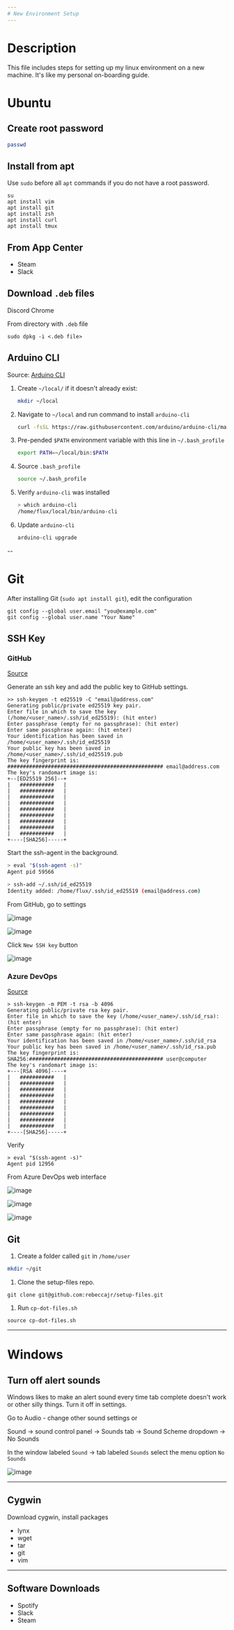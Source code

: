 ```yaml
---
# New Environment Setup
---
```


# Description

This file includes steps for setting up my linux environment on a new machine. It's like my personal on-boarding guide.

# Ubuntu

## Create root password
```bash
passwd
```


## Install from apt
Use `sudo` before all `apt` commands if you do not have a root password.

```
su
apt install vim
apt install git
apt install zsh
apt install curl
apt install tmux

```

## From App Center
- Steam
- Slack

## Download `.deb` files
Discord
Chrome

From directory with `.deb` file

```
sudo dpkg -i <.deb file>
```

## Arduino CLI

Source:  [Arduino CLI ](https://arduino.github.io/arduino-cli/0.35/installation/)

1. Create `~/local/` if it doesn't already exist:
   ```bash
   mkdir ~/local
   ```

1. Navigate to `~/local` and run command to install `arduino-cli`
   ```bash
   curl -fsSL https://raw.githubusercontent.com/arduino/arduino-cli/master/install.sh | sh
   ```

1. Pre-pended `$PATH` environment variable with this line in `~/.bash_profile`
   ```bash
   export PATH=~/local/bin:$PATH
   ```
1. Source `.bash_profile`
   ```bash
   source ~/.bash_profile
   ```

1. Verify `arduino-cli` was installed
   ```bash
   > which arduino-cli
   /home/flux/local/bin/arduino-cli
   ```
1. Update `arduino-cli`
   ```bash
   arduino-cli upgrade
   ```

--
# Git

After installing Git (`sudo apt install git`), edit the configuration
```
git config --global user.email "you@example.com"
git config --global user.name "Your Name"
```

## SSH Key

### GitHub

[Source](https://docs.github.com/en/authentication/connecting-to-github-with-ssh/generating-a-new-ssh-key-and-adding-it-to-the-ssh-agent)

Generate an ssh key and add the public key to GitHub settings.
```
>> ssh-keygen -t ed25519 -C "email@address.com"
Generating public/private ed25519 key pair.
Enter file in which to save the key (/home/<user_name>/.ssh/id_ed25519): (hit enter)
Enter passphrase (empty for no passphrase): (hit enter)
Enter same passphrase again: (hit enter)
Your identification has been saved in /home/<user_name>/.ssh/id_ed25519
Your public key has been saved in /home/<user_name>/.ssh/id_ed25519.pub
The key fingerprint is:
################################################## email@address.com
The key's randomart image is:
+--[ED25519 256]--+
|   ###########   |
|   ###########   |
|   ###########   |
|   ###########   |
|   ###########   |
|   ###########   |
|   ###########   |
|   ###########   |
|   ###########   |
+----[SHA256]-----+

```

Start the ssh-agent in the background.
```bash
> eval "$(ssh-agent -s)"
Agent pid 59566
```
```bash
> ssh-add ~/.ssh/id_ed25519
Identity added: /home/flux/.ssh/id_ed25519 (email@address.com)
```
From GitHub, go to settings

![image](https://github.com/rebeccajr/setup-files/assets/26588191/b3687c61-8f91-4205-bc94-00f0debf50a7)

![image](https://github.com/rebeccajr/setup-files/assets/26588191/cff278ee-08f4-4d9a-a314-7c2d9f7c9176)

Click `New SSH key` button

![image](https://github.com/rebeccajr/setup-files/assets/26588191/a3783b60-4c7f-42e6-9bbe-7428a89eac61)


### Azure DevOps
[Source](https://learn.microsoft.com/en-us/azure/virtual-machines/linux/create-ssh-keys-detailed)

```
> ssh-keygen -m PEM -t rsa -b 4096
Generating public/private rsa key pair.
Enter file in which to save the key (/home/<user_name>/.ssh/id_rsa): (hit enter)
Enter passphrase (empty for no passphrase): (hit enter)
Enter same passphrase again: (hit enter)
Your identification has been saved in /home/<user_name>/.ssh/id_rsa
Your public key has been saved in /home/<user_name>/.ssh/id_rsa.pub
The key fingerprint is:
SHA256:########################################### user@computer
The key's randomart image is:
+---[RSA 4096]----+
|   ###########   |
|   ###########   |
|   ###########   |
|   ###########   |
|   ###########   |
|   ###########   |
|   ###########   |
|   ###########   |
|   ###########   |
+----[SHA256]-----+

```

Verify
```
> eval "$(ssh-agent -s)"
Agent pid 12956
```

From Azure DevOps web interface

![image](https://github.com/rebeccajr/setup-files/assets/26588191/22794730-1a2b-4cff-a34f-0d5d541819db)

![image](https://github.com/rebeccajr/setup-files/assets/26588191/dc7e2c15-d796-49a2-936f-831475221637)

![image](https://github.com/rebeccajr/setup-files/assets/26588191/63636e8a-72a9-41f1-96c6-cbda6de0ba4a)

## Git

1. Create a folder called `git` in `/home/user`
```bash
mkdir ~/git
```
1. Clone the setup-files repo.
```
git clone git@github.com:rebeccajr/setup-files.git
```
1. Run `cp-dot-files.sh`
```
source cp-dot-files.sh
```

---
# Windows

## Turn off alert sounds

Windows likes to make an alert sound every time tab complete doesn't work or other silly things. Turn it off in settings.

Go to Audio - change other sound settings
or

Sound -> sound control panel -> Sounds tab -> Sound Scheme dropdown -> No Sounds

In the window labeled `Sound` -> tab labeled `Sounds` select the menu option `No Sounds`

![image](https://github.com/rebeccajr/setup-files/assets/26588191/e0ed896a-65d4-4c45-9188-5a8fbb7f12dd)


---
## Cygwin

Download cygwin, install packages

- lynx
- wget
- tar
- git
- vim



---
## Software Downloads

- Spotify
- Slack
- Steam


